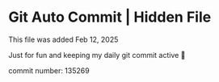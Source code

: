 # Git Auto Commit | Hidden File

This file was added Feb 12, 2025

Just for fun and keeping my daily git commit active 🤪

commit number: 135269
